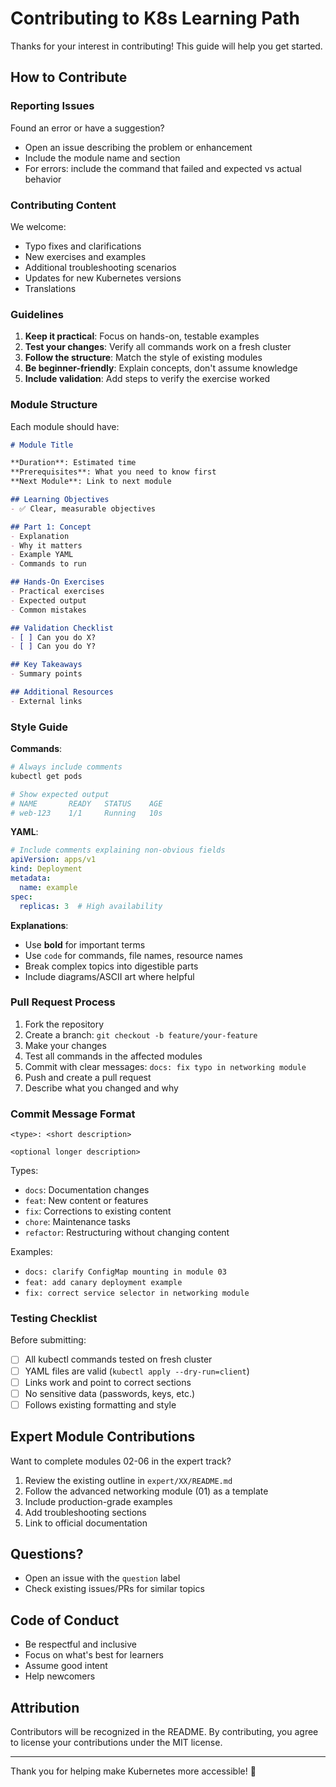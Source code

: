 # Contributing to K8s Learning Path

Thanks for your interest in contributing! This guide will help you get started.

## How to Contribute

### Reporting Issues

Found an error or have a suggestion?
- Open an issue describing the problem or enhancement
- Include the module name and section
- For errors: include the command that failed and expected vs actual behavior

### Contributing Content

We welcome:
- Typo fixes and clarifications
- New exercises and examples
- Additional troubleshooting scenarios
- Updates for new Kubernetes versions
- Translations

### Guidelines

1. **Keep it practical**: Focus on hands-on, testable examples
2. **Test your changes**: Verify all commands work on a fresh cluster
3. **Follow the structure**: Match the style of existing modules
4. **Be beginner-friendly**: Explain concepts, don't assume knowledge
5. **Include validation**: Add steps to verify the exercise worked

### Module Structure

Each module should have:
```markdown
# Module Title

**Duration**: Estimated time
**Prerequisites**: What you need to know first
**Next Module**: Link to next module

## Learning Objectives
- ✅ Clear, measurable objectives

## Part 1: Concept
- Explanation
- Why it matters
- Example YAML
- Commands to run

## Hands-On Exercises
- Practical exercises
- Expected output
- Common mistakes

## Validation Checklist
- [ ] Can you do X?
- [ ] Can you do Y?

## Key Takeaways
- Summary points

## Additional Resources
- External links
```

### Style Guide

**Commands**:
```bash
# Always include comments
kubectl get pods

# Show expected output
# NAME       READY   STATUS    AGE
# web-123    1/1     Running   10s
```

**YAML**:
```yaml
# Include comments explaining non-obvious fields
apiVersion: apps/v1
kind: Deployment
metadata:
  name: example
spec:
  replicas: 3  # High availability
```

**Explanations**:
- Use **bold** for important terms
- Use `code` for commands, file names, resource names
- Break complex topics into digestible parts
- Include diagrams/ASCII art where helpful

### Pull Request Process

1. Fork the repository
2. Create a branch: `git checkout -b feature/your-feature`
3. Make your changes
4. Test all commands in the affected modules
5. Commit with clear messages: `docs: fix typo in networking module`
6. Push and create a pull request
7. Describe what you changed and why

### Commit Message Format

```
<type>: <short description>

<optional longer description>
```

Types:
- `docs`: Documentation changes
- `feat`: New content or features
- `fix`: Corrections to existing content
- `chore`: Maintenance tasks
- `refactor`: Restructuring without changing content

Examples:
- `docs: clarify ConfigMap mounting in module 03`
- `feat: add canary deployment example`
- `fix: correct service selector in networking module`

### Testing Checklist

Before submitting:
- [ ] All kubectl commands tested on fresh cluster
- [ ] YAML files are valid (`kubectl apply --dry-run=client`)
- [ ] Links work and point to correct sections
- [ ] No sensitive data (passwords, keys, etc.)
- [ ] Follows existing formatting and style

## Expert Module Contributions

Want to complete modules 02-06 in the expert track?
1. Review the existing outline in `expert/XX/README.md`
2. Follow the advanced networking module (01) as a template
3. Include production-grade examples
4. Add troubleshooting sections
5. Link to official documentation

## Questions?

- Open an issue with the `question` label
- Check existing issues/PRs for similar topics

## Code of Conduct

- Be respectful and inclusive
- Focus on what's best for learners
- Assume good intent
- Help newcomers

## Attribution

Contributors will be recognized in the README. By contributing, you agree to license your contributions under the MIT license.

---

Thank you for helping make Kubernetes more accessible! 🎉
